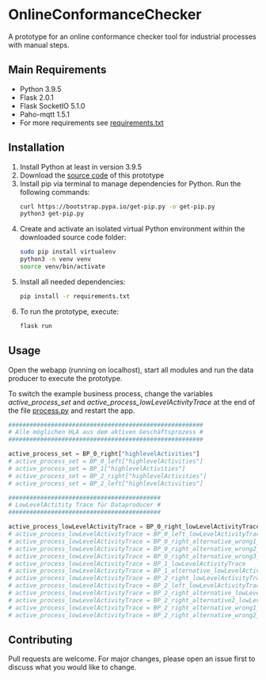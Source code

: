 # OnlineConformanceChecker
A prototype for an online conformance checker tool for industrial processes with manual steps.

## Main Requirements
- Python 3.9.5
- Flask 2.0.1
- Flask SocketIO 5.1.0
- Paho-mqtt 1.5.1
- For more requirements see [requirements.txt](https://github.com/SchmidtChris95/OnlineConformanceChecker/blob/master/requirements.txt)

## Installation
1. Install Python at least in version 3.9.5
2. Download the [source code](https://github.com/SchmidtChris95/OnlineConformanceChecker.git) of this prototype
3. Install pip via terminal to manage dependencies for Python. Run the following commands:
   ```bash
   curl https://bootstrap.pypa.io/get-pip.py -o get-pip.py
   python3 get-pip.py
   ```
4. Create and activate an isolated virtual Python environment within the downloaded source code folder:
   ```bash
   sudo pip install virtualenv
   python3 -m venv venv
   source venv/bin/activate
   ```
5. Install all needed dependencies:
   ```bash
   pip install -r requirements.txt
   ```
6. To run the prototype, execute:
   ```bash
   flask run
   ```
## Usage
Open the webapp (running on localhost), start all modules and run the data producer to execute the prototype.

To switch the example business process, change the variables *active_process_set* and *active_process_lowLevelActivityTrace* at the end of the file [process.py](https://github.com/SchmidtChris95/OnlineConformanceChecker/blob/master/app/process.py) and restart the app.

```python
#######################################################
# Alle möglichen HLA aus dem aktiven Geschäftsprozess #
#######################################################

active_process_set = BP_0_right["highlevelActivities"] 
# active_process_set = BP_0_left["highlevelActivities"] 
# active_process_set = BP_1["highlevelActivities"] 
# active_process_set = BP_2_right["highlevelActivities"] 
# active_process_set = BP_2_left["highlevelActivities"] 

###########################################
# LowLevelActitity Trace für Dataproducer #
###########################################

active_process_lowLevelActivityTrace = BP_0_right_lowLevelActivityTrace
# active_process_lowLevelActivityTrace = BP_0_left_lowLevelActivityTrace
# active_process_lowLevelActivityTrace = BP_0_right_alternative_wrong1_lowLevelActivityTrace
# active_process_lowLevelActivityTrace = BP_0_right_alternative_wrong2_lowLevelActivityTrace
# active_process_lowLevelActivityTrace = BP_0_right_alternative_wrong3_lowLevelActivityTrace
# active_process_lowLevelActivityTrace = BP_1_lowLevelActivityTrace
# active_process_lowLevelActivityTrace = BP_1_alternative_lowLevelActivityTrace
# active_process_lowLevelActivityTrace = BP_2_right_lowLevelActivityTrace
# active_process_lowLevelActivityTrace = BP_2_left_lowLevelActivityTrace
# active_process_lowLevelActivityTrace = BP_2_right_alternative_lowLevelActivityTrace 
# active_process_lowLevelActivityTrace = BP_2_right_alternative2_lowLevelActivityTrace 
# active_process_lowLevelActivityTrace = BP_2_right_alternative_wrong1_lowLevelActivityTrace
# active_process_lowLevelActivityTrace = BP_2_right_alternative_wrong2_lowLevelActivityTrace 
```

## Contributing
Pull requests are welcome. For major changes, please open an issue first to discuss what you would like to change.
